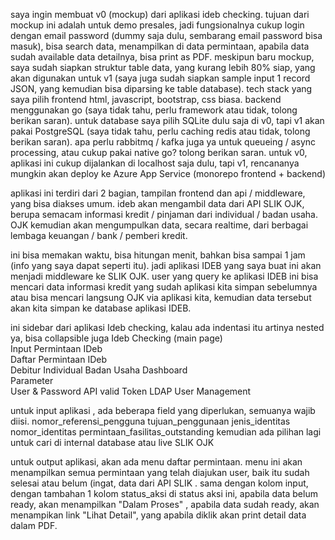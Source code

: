 saya ingin membuat v0 (mockup) dari aplikasi ideb checking. tujuan dari mockup ini adalah untuk demo presales, jadi fungsionalnya cukup login dengan email password (dummy saja dulu, sembarang email password bisa masuk), bisa search data, menampilkan di data permintaan, apabila data sudah available data detailnya, bisa print as PDF. meskipun baru mockup, saya sudah siapkan struktur table data, yang kurang lebih 80% siap, yang akan digunakan untuk v1 (saya juga sudah siapkan sample input 1 record JSON, yang kemudian bisa diparsing ke table database).  tech stack yang saya pilih frontend html, javascript, bootstrap, css biasa. backend menggunakan go (saya tidak tahu, perlu framework atau tidak, tolong berikan saran). untuk database saya pilih SQLite dulu saja di v0, tapi v1 akan pakai PostgreSQL (saya tidak tahu, perlu caching redis atau tidak, tolong berikan saran). apa perlu rabbitmq / kafka juga ya untuk queueing / async processing, atau cukup pakai native go? tolong berikan saran. untuk v0, aplikasi ini cukup dijalankan di localhost saja dulu, tapi v1, rencananya mungkin akan deploy ke Azure App Service (monorepo frontend + backend)

aplikasi ini terdiri dari 2 bagian, tampilan frontend dan api / middleware, yang bisa diakses umum. ideb akan mengambil data dari API SLIK OJK, berupa semacam informasi kredit / pinjaman dari individual / badan usaha. OJK kemudian akan mengumpulkan data, secara realtime, dari berbagai lembaga keuangan / bank / pemberi kredit. 

ini bisa memakan waktu, bisa hitungan menit, bahkan bisa sampai 1 jam (info yang saya dapat seperti itu). jadi aplikasi IDEB yang saya buat ini akan menjadi middleware ke SLIK OJK. user yang query ke aplikasi IDEB ini bisa mencari data  informasi kredit yang sudah aplikasi kita simpan sebelumnya atau bisa mencari langsung OJK via aplikasi kita, kemudian data tersebut akan kita simpan ke database aplikasi IDEB. 

ini sidebar dari aplikasi Ideb checking, kalau ada indentasi itu artinya nested ya, bisa collapsible juga
Ideb Checking (main page)		
	Input Permintaan IDeb	
	Daftar Permintaan IDeb	
		Debitur Individual
		Badan Usaha
	Dashboard	
	Parameter	
		User & Password API
		valid Token
		LDAP
	User Management	

untuk input aplikasi , ada beberapa field yang diperlukan, semuanya wajib diisi. 
nomor_referensi_pengguna
tujuan_penggunaan
jenis_identitas
nomor_identitas
permintaan_fasilitas_outstanding
kemudian ada pilihan lagi untuk cari di internal database atau live SLIK OJK 

untuk output aplikasi, akan ada menu daftar permintaan. menu ini akan menampilkan semua permintaan yang telah diajukan user, baik itu sudah selesai atau belum (ingat, data dari API SLIK . sama dengan kolom input, dengan tambahan 1 kolom
status_aksi
di status aksi ini, apabila data belum ready, akan menampilkan "Dalam Proses" , apabila data sudah ready, akan menampikan link "Lihat Detail", yang apabila diklik akan print detail data dalam PDF.
